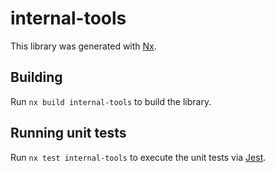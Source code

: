 # internal-tools

This library was generated with [Nx](https://nx.dev).

## Building

Run `nx build internal-tools` to build the library.

## Running unit tests

Run `nx test internal-tools` to execute the unit tests via [Jest](https://jestjs.io).
